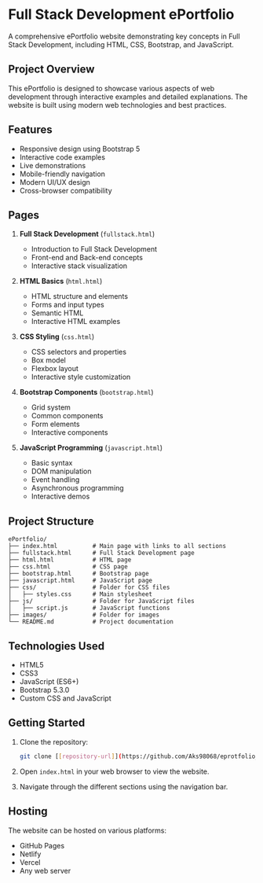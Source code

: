 # Full Stack Development ePortfolio

A comprehensive ePortfolio website demonstrating key concepts in Full Stack Development, including HTML, CSS, Bootstrap, and JavaScript.

## Project Overview

This ePortfolio is designed to showcase various aspects of web development through interactive examples and detailed explanations. The website is built using modern web technologies and best practices.

## Features

- Responsive design using Bootstrap 5
- Interactive code examples
- Live demonstrations
- Mobile-friendly navigation
- Modern UI/UX design
- Cross-browser compatibility

## Pages

1. **Full Stack Development** (`fullstack.html`)
   - Introduction to Full Stack Development
   - Front-end and Back-end concepts
   - Interactive stack visualization

2. **HTML Basics** (`html.html`)
   - HTML structure and elements
   - Forms and input types
   - Semantic HTML
   - Interactive HTML examples

3. **CSS Styling** (`css.html`)
   - CSS selectors and properties
   - Box model
   - Flexbox layout
   - Interactive style customization

4. **Bootstrap Components** (`bootstrap.html`)
   - Grid system
   - Common components
   - Form elements
   - Interactive components

5. **JavaScript Programming** (`javascript.html`)
   - Basic syntax
   - DOM manipulation
   - Event handling
   - Asynchronous programming
   - Interactive demos

## Project Structure

```
ePortfolio/
├── index.html          # Main page with links to all sections
├── fullstack.html      # Full Stack Development page
├── html.html           # HTML page
├── css.html            # CSS page
├── bootstrap.html      # Bootstrap page
├── javascript.html     # JavaScript page
├── css/                # Folder for CSS files
│   ├── styles.css      # Main stylesheet
├── js/                 # Folder for JavaScript files
│   ├── script.js       # JavaScript functions
├── images/             # Folder for images
└── README.md           # Project documentation
```

## Technologies Used

- HTML5
- CSS3
- JavaScript (ES6+)
- Bootstrap 5.3.0
- Custom CSS and JavaScript

## Getting Started

1. Clone the repository:
   ```bash
   git clone [[repository-url]](https://github.com/Aks98068/eprotfolio_website.git)
   ```

2. Open `index.html` in your web browser to view the website.

3. Navigate through the different sections using the navigation bar.

## Hosting

The website can be hosted on various platforms:
- GitHub Pages
- Netlify
- Vercel
- Any web server

